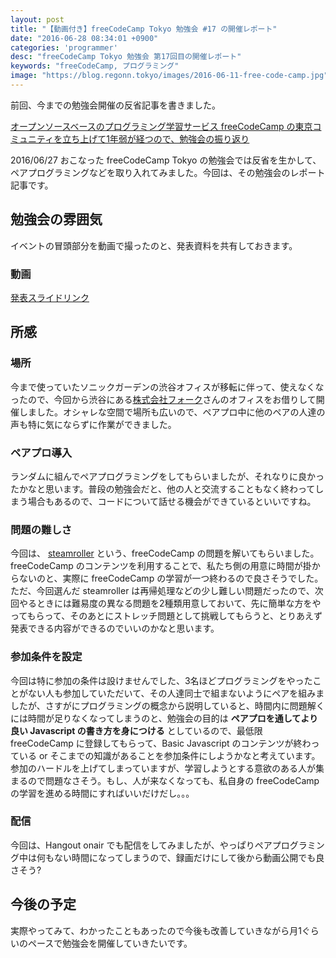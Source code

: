 ```yaml
---
layout: post
title: "【動画付き】freeCodeCamp Tokyo 勉強会 #17 の開催レポート"
date: "2016-06-28 08:34:01 +0900"
categories: 'programmer'
desc: "freeCodeCamp Tokyo 勉強会 第17回目の開催レポート"
keywords: "freeCodeCamp, プログラミング"
image: "https://blog.regonn.tokyo/images/2016-06-11-free-code-camp.jpg"
---
```

<amp-img src="https://blog.regonn.tokyo/images/2016-06-11-free-code-camp.jpg" alt="freeCodeCamp" width="670px" height="480px" layout="responsive" ></amp-img>

前回、今までの勉強会開催の反省記事を書きました。

[オープンソースベースのプログラミング学習サービス freeCodeCamp の東京コミュニティを立ち上げて1年弱が経つので、勉強会の振り返り](https://blog.regonn.tokyo/programmer/2016/06/11/free-code-camp-tokyo.html)

2016/06/27 おこなった freeCodeCamp Tokyo の勉強会では反省を生かして、ペアプログラミングなどを取り入れてみました。今回は、その勉強会のレポート記事です。

## 勉強会の雰囲気

イベントの冒頭部分を動画で撮ったのと、発表資料を共有しておきます。

### 動画

<amp-youtube
    data-videoid="lmqqBleAKtI"
    layout="responsive"
    width="480" height="270"></amp-youtube>

[発表スライドリンク](http://www.slideshare.net/kentatanoue1/freecodecamptokyomeetup-17)

## 所感

### 場所
今まで使っていたソニックガーデンの渋谷オフィスが移転に伴って、使えなくなったので、今回から渋谷にある[株式会社フォーク](https://www.fork.co.jp/)さんのオフィスをお借りして開催しました。オシャレな空間で場所も広いので、ペアプロ中に他のペアの人達の声も特に気にならずに作業ができました。

### ペアプロ導入
ランダムに組んでペアプログラミングをしてもらいましたが、それなりに良かったかなと思います。普段の勉強会だと、他の人と交流することもなく終わってしまう場合もあるので、コードについて話せる機会ができているといいですね。

### 問題の難しさ
今回は、 [steamroller](https://www.freecodecamp.com/challenges/steamroller) という、freeCodeCamp の問題を解いてもらいました。freeCodeCamp のコンテンツを利用することで、私たち側の用意に時間が掛からないのと、実際に freeCodeCamp の学習が一つ終わるので良さそうでした。ただ、今回選んだ steamroller は再帰処理などの少し難しい問題だったので、次回やるときには難易度の異なる問題を2種類用意しておいて、先に簡単な方をやってもらって、そのあとにストレッチ問題として挑戦してもらうと、とりあえず発表できる内容ができるのでいいのかなと思います。

### 参加条件を設定
今回は特に参加の条件は設けませんでした、3名ほどプログラミングをやったことがない人も参加していただいて、その人達同士で組まないようにペアを組みましたが、さすがにプログラミングの概念から説明していると、時間内に問題解くには時間が足りなくなってしまうのと、勉強会の目的は **ペアプロを通してより良い Javascript の書き方を身につける** としているので、最低限 freeCodeCamp に登録してもらって、Basic Javascript のコンテンツが終わっている or そこまでの知識があることを参加条件にしようかなと考えています。参加のハードルを上げてしまっていますが、学習しようとする意欲のある人が集まるので問題なさそう。もし、人が来なくなっても、私自身の freeCodeCamp の学習を進める時間にすればいいだけだし。。。

### 配信
今回は、Hangout onair でも配信をしてみましたが、やっぱりペアプログラミング中は何もない時間になってしまうので、録画だけにして後から動画公開でも良さそう?

## 今後の予定
実際やってみて、わかったこともあったので今後も改善していきながら月1ぐらいのペースで勉強会を開催していきたいです。

